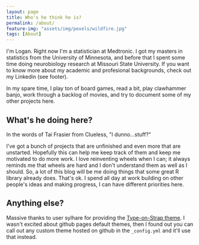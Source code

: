 ```yaml
---
layout: page
title: Who's he think he is?
permalink: /about/
feature-img: "assets/img/pexels/wildfire.jpg"
tags: [About]
---
```


I'm Logan. Right now I'm a statistician at Medtronic. I got my masters in statistics from the University of Minnesota, and before that I spent some time doing neurobiology research at Missouri State University. If you want to know more about my academic and profesional backgrounds, check out my Linkedin (see footer).

In my spare time, I play ton of board games, read a bit, play clawhammer banjo, work through a backlog of movies, and try to document some of my other projects here.

## What's he doing here?

In the words of Tai Frasier from Clueless, "I dunno...stuff?"

I've got a bunch of projects that are unfinished and even more that are unstarted. Hopefully this can help me keep track of them and keep me motivated to do more work. I love reinventing wheels when I can; it always reminds me that wheels are hard and I don't understand them as well as I should. So, a lot of this blog will be me doing things that some great R library already does. That's ok. I spend all day at work building on other people's ideas and making progress, I can have different priorities here.
 
## Anything else?

Massive thanks to user sylhare for providing the [Type-on-Strap theme](https://github.io/sylhare/Type-on-Strap). I wasn't excited about github pages default themes, then I found out you can call out any custom theme hosted on github in the `_config.yml` and it'll use that instead.